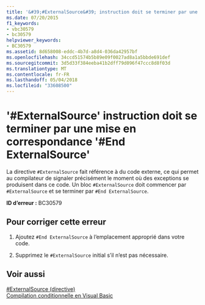 ```yaml
---
title: '&#39;#ExternalSource&#39; instruction doit se terminer par une mise en correspondance &#39;#End ExternalSource&#39;'
ms.date: 07/20/2015
f1_keywords:
- vbc30579
- bc30579
helpviewer_keywords:
- BC30579
ms.assetid: 8d658008-eddc-4b7d-a8d4-036da42957bf
ms.openlocfilehash: 34ccd51574b5b89e09f0027ad8a1a5bbde691def
ms.sourcegitcommit: 3d5d33f384eeba41b2dff79d096f47ccc8d8f03d
ms.translationtype: MT
ms.contentlocale: fr-FR
ms.lasthandoff: 05/04/2018
ms.locfileid: "33608500"
---
```

# <a name="39externalsource39-statement-must-end-with-a-matching-39end-externalsource39"></a>&#39;#ExternalSource&#39; instruction doit se terminer par une mise en correspondance &#39;#End ExternalSource&#39;
La directive `#ExternalSource` fait référence à du code externe, ce qui permet au compilateur de signaler précisément le moment où des exceptions se produisent dans ce code. Un bloc `#ExternalSource` doit commencer par `#ExternalSource` et se terminer par `#End ExternalSource`.  
  
 **ID d’erreur :** BC30579  
  
## <a name="to-correct-this-error"></a>Pour corriger cette erreur  
  
1.  Ajoutez `#End ExternalSource` à l’emplacement approprié dans votre code.  
  
2.  Supprimez le `#ExternalSource` initial s’il n’est pas nécessaire.  
  
## <a name="see-also"></a>Voir aussi  
 [#ExternalSource (directive)](../../visual-basic/language-reference/directives/externalsource-directive.md)  
 [Compilation conditionnelle en Visual Basic](~/docs/visual-basic/programming-guide/program-structure/conditional-compilation.md)
